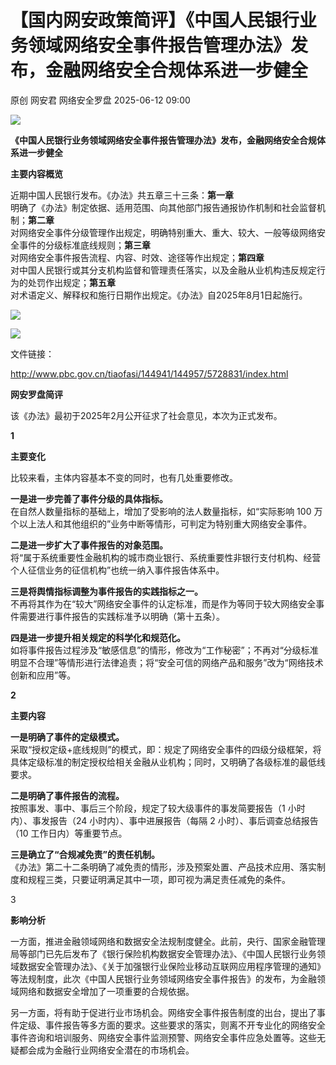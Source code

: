 #  【国内网安政策简评】《中国人民银行业务领域网络安全事件报告管理办法》发布，金融网络安全合规体系进一步健全  
原创 网安君  网络安全罗盘   2025-06-12 09:00  
  
![](https://mmbiz.qpic.cn/mmbiz_png/agFmvIrcxHOYvYPia2ywaGJG0STZlU1jyt5HrJoXKntHQjyhf0KeUnbB2CCQVNzXKP1ibibTVic84OjEtuEpJg6MZw/640?wx_fmt=png&from=appmsg "")  
  
  
  
**《中国人民银行业务领域网络安全事件报告管理办法》发布，金融网络安全合规体系进一步健全**  
  
  
  
**主要内容概览**  
  
  
  
  
  
近期中国人民银行发布。《办法》共五章三十三条：**第一章**  
明确了《办法》制定依据、适用范围、向其他部门报告通报协作机制和社会监督机制；**第二章**  
对网络安全事件分级管理作出规定，明确特别重大、重大、较大、一般等级网络安全事件的分级标准底线规则；**第三章**  
对网络安全事件报告流程、内容、时效、途径等作出规定；**第四章**  
对中国人民银行或其分支机构监督和管理责任落实，以及金融从业机构违反规定行为的处罚作出规定；**第五章**  
对术语定义、解释权和施行日期作出规定。《办法》自2025年8月1日起施行。  
  
![](https://mmbiz.qpic.cn/mmbiz_svg/LwcbhAmMnZBJB7EuQr8wV5qjlzbfygHxDEcibNlTRSAPWzURlxWQjzOefEd8kyviayicpNYAmA2xEfX7rCCROocq1ibsS4XhdicuN/640?wx_fmt=svg&from=appmsg "")  
  
  
  
![](https://mmbiz.qpic.cn/mmbiz_png/agFmvIrcxHOYvYPia2ywaGJG0STZlU1jylMPPHClVawl6qJtwlaa0lmGficY8e7YRk1DuMUXCoW6pcnSTsaC5e5Q/640?wx_fmt=png&from=appmsg "")  
  
  
文件链接：  
  
http://www.pbc.gov.cn/tiaofasi/144941/144957/5728831/index.html  
  
  
**网安罗盘简评**  
  
  
  
  
  
  
该《办法》最初于2025年2月公开征求了社会意见，本次为正式发布。  
  
  
**1**  
  
**主要变化**  
  
  
比较来看，主体内容基本不变的同时，也有几处重要修改。  
  
  
**一是进一步完善了事件分级的具体指标。**  
在自然人数量指标的基础上，增加了受影响的法人数量指标，如“实际影响 100 万个以上法人和其他组织的”业务中断等情形，可判定为特别重大网络安全事件。  
  
  
**二是进一步扩大了事件报告的对象范围。**  
将“属于系统重要性金融机构的城市商业银行、系统重要性非银行支付机构、经营个人征信业务的征信机构”也统一纳入事件报告体系中。  
  
  
**三是将舆情指标调整为事件报告的实践指标之一。**  
不再将其作为在“较大”网络安全事件的认定标准，而是作为等同于较大网络安全事件需要进行事件报告的实践标准予以明确（第十五条）。  
  
  
**四是进一步提升相关规定的科学化和规范化。**  
如将事件报告过程涉及“敏感信息”的情形，修改为“工作秘密”；不再对“分级标准明显不合理”等情形进行法律追责；将“安全可信的网络产品和服务”改为“网络技术创新和应用”等。  
  
  
**2**  
  
**主要内容**  
  
  
**一是明确了事件的定级模式。**  
采取“授权定级+底线规则”的模式，即：规定了网络安全事件的四级分级框架，将具体定级标准的制定授权给相关金融从业机构；同时，又明确了各级标准的最低线要求。  
  
  
**二是明确了事件报告的流程。**  
按照事发、事中、事后三个阶段，规定了较大级事件的事发简要报告（1 小时内）、事发报告（24 小时内）、事中进展报告（每隔 2 小时）、事后调查总结报告（10 工作日内）等重要节点。  
  
  
**三是确立了“合规减免责”的责任机制。**  
《办法》第二十二条明确了减免责的情形，涉及预案处置、产品技术应用、落实制度和规程三类，只要证明满足其中一项，即可视为满足责任减免的条件。  
  
  
  
3  
  
**影响分析**  
  
  
一方面，推进金融领域网络和数据安全法规制度健全。此前，央行、国家金融管理局等部门已先后发布了《银行保险机构数据安全管理办法》、《中国人民银行业务领域数据安全管理办法》、《关于加强银行业保险业移动互联网应用程序管理的通知》等法规制度，此次《中国人民银行业务领域网络安全事件报告》的发布，为金融领域网络和数据安全增加了一项重要的合规依据。  
  
  
另一方面，将有助于促进行业市场机会。网络安全事件报告制度的出台，提出了事件定级、事件报告等多方面的要求。这些要求的落实，则离不开专业化的网络安全事件咨询和培训服务、网络安全事件监测预警、网络安全事件应急处置等。这些无疑都会成为金融行业网络安全潜在的市场机会。  
  
  
  
  
  
  
